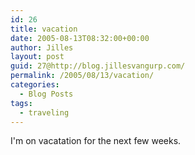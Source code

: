 ```yaml
---
id: 26
title: vacation
date: 2005-08-13T08:32:00+00:00
author: Jilles
layout: post
guid: 27@http://blog.jillesvangurp.com/
permalink: /2005/08/13/vacation/
categories:
  - Blog Posts
tags:
  - traveling
---
```

 I'm on vacatation for the next few weeks. 